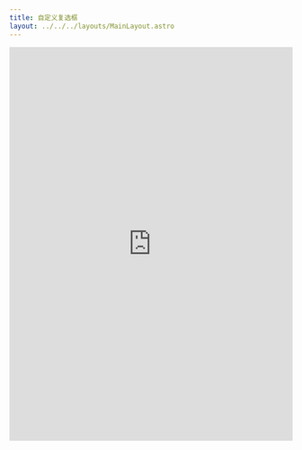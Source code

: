 ```yaml
---
title: 自定义复选框
layout: ../../../layouts/MainLayout.astro
---
```


<iframe height="700" style="width: 100%;" scrolling="no" title="自定义复选框" src="https://codepen.io/javascriptfield/embed/poLjpLp?default-tab=result" frameborder="no" loading="lazy" allowtransparency="true" allowfullscreen="true">
  See the Pen <a href="https://codepen.io/javascriptfield/pen/poLjpLp">
  自定义复选框</a> by ye (<a href="https://codepen.io/javascriptfield">@javascriptfield</a>)
  on <a href="https://codepen.io">CodePen</a>.
</iframe>
